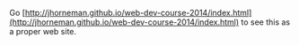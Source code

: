 Go [http://jhorneman.github.io/web-dev-course-2014/index.html](http://jhorneman.github.io/web-dev-course-2014/index.html) to see this as a proper web site.
